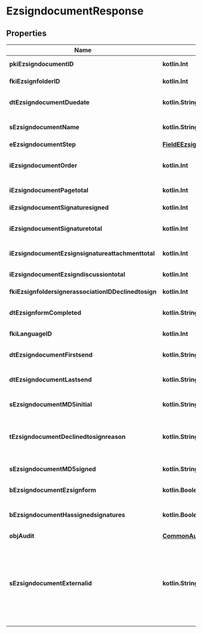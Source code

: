 
# EzsigndocumentResponse

## Properties
Name | Type | Description | Notes
------------ | ------------- | ------------- | -------------
**pkiEzsigndocumentID** | **kotlin.Int** | The unique ID of the Ezsigndocument | 
**fkiEzsignfolderID** | **kotlin.Int** | The unique ID of the Ezsignfolder | 
**dtEzsigndocumentDuedate** | **kotlin.String** | The maximum date and time at which the Ezsigndocument can be signed. | 
**sEzsigndocumentName** | **kotlin.String** | The name of the document that will be presented to Ezsignfoldersignerassociations | 
**eEzsigndocumentStep** | [**FieldEEzsigndocumentStep**](FieldEEzsigndocumentStep.md) |  | 
**iEzsigndocumentOrder** | **kotlin.Int** | The order in which the Ezsigndocument will be presented to the signatory in the Ezsignfolder. | 
**iEzsigndocumentPagetotal** | **kotlin.Int** | The number of pages in the Ezsigndocument. | 
**iEzsigndocumentSignaturesigned** | **kotlin.Int** | The number of signatures that were signed in the document. | 
**iEzsigndocumentSignaturetotal** | **kotlin.Int** | The number of total signatures that were requested in the Ezsigndocument. | 
**iEzsigndocumentEzsignsignatureattachmenttotal** | **kotlin.Int** | The number of Ezsigndocumentattachment total | 
**iEzsigndocumentEzsigndiscussiontotal** | **kotlin.Int** | The total number of Ezsigndiscussions | 
**fkiEzsignfoldersignerassociationIDDeclinedtosign** | **kotlin.Int** | The unique ID of the Ezsignfoldersignerassociation |  [optional]
**dtEzsignformCompleted** | **kotlin.String** | The date and time at which the Ezsignform has been completed. |  [optional]
**fkiLanguageID** | **kotlin.Int** | The unique ID of the Language.  Valid values:  |Value|Description| |-|-| |1|French| |2|English| |  [optional]
**dtEzsigndocumentFirstsend** | **kotlin.String** | The date and time when the Ezsigndocument was first sent. |  [optional]
**dtEzsigndocumentLastsend** | **kotlin.String** | The date and time when the Ezsigndocument was sent the last time. |  [optional]
**sEzsigndocumentMD5initial** | **kotlin.String** | MD5 Hash of the initial PDF Document before signatures were applied to it. |  [optional]
**tEzsigndocumentDeclinedtosignreason** | **kotlin.String** | A custom text message that will contain the refusal message if the Ezsigndocument is declined to sign |  [optional]
**sEzsigndocumentMD5signed** | **kotlin.String** | MD5 Hash of the final PDF Document after all signatures were applied to it. |  [optional]
**bEzsigndocumentEzsignform** | **kotlin.Boolean** | If the Ezsigndocument contains an Ezsignform or not |  [optional]
**bEzsigndocumentHassignedsignatures** | **kotlin.Boolean** | If the Ezsigndocument contains signed signatures (From internal or external sources) |  [optional]
**objAudit** | [**CommonAudit**](CommonAudit.md) |  |  [optional]
**sEzsigndocumentExternalid** | **kotlin.String** | This field can be used to store an External ID from the client&#39;s system.  Anything can be stored in this field, it will never be evaluated by the eZmax system and will be returned AS-IS.  To store multiple values, consider using a JSON formatted structure, a URL encoded string, a CSV or any other custom format.  |  [optional]



